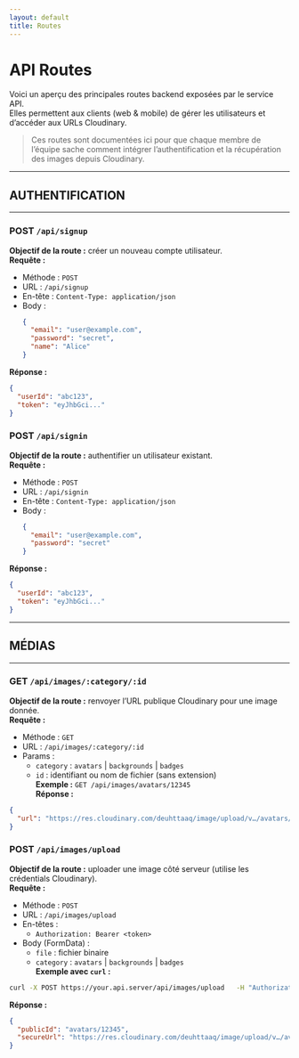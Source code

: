 ```yaml
---
layout: default
title: Routes
---
```


# API Routes

Voici un aperçu des principales routes backend exposées par le service API.  
Elles permettent aux clients (web & mobile) de gérer les utilisateurs et d’accéder aux URLs Cloudinary.

> Ces routes sont documentées ici pour que chaque membre de l’équipe sache comment intégrer l’authentification et la récupération des images depuis Cloudinary.


---
## AUTHENTIFICATION
---

### POST `/api/signup`
**Objectif de la route :** créer un nouveau compte utilisateur.  
**Requête :**  
- Méthode : `POST`  
- URL : `/api/signup`  
- En-tête : `Content-Type: application/json`  
- Body :
  ```json
  {
    "email": "user@example.com",
    "password": "secret",
    "name": "Alice"
  }
  ```  
**Réponse :**
```json
{
  "userId": "abc123",
  "token": "eyJhbGci..."
}
```


### POST `/api/signin`
**Objectif de la route :** authentifier un utilisateur existant.  
**Requête :**  
- Méthode : `POST`  
- URL : `/api/signin`  
- En-tête : `Content-Type: application/json`  
- Body :
  ```json
  {
    "email": "user@example.com",
    "password": "secret"
  }
  ```  
**Réponse :**
```json
{
  "userId": "abc123",
  "token": "eyJhbGci..."
}
```

---
## MÉDIAS
---

### GET `/api/images/:category/:id`
**Objectif de la route :** renvoyer l’URL publique Cloudinary pour une image donnée.  
**Requête :**  
- Méthode : `GET`  
- URL : `/api/images/:category/:id`  
- Params :
  - `category` : `avatars` | `backgrounds` | `badges`  
  - `id` : identifiant ou nom de fichier (sans extension)  
**Exemple :** `GET /api/images/avatars/12345`  
**Réponse :**
```json
{
  "url": "https://res.cloudinary.com/deuhttaaq/image/upload/v…/avatars/12345.jpg"
}
```

### POST `/api/images/upload`
**Objectif de la route :** uploader une image côté serveur (utilise les crédentials Cloudinary).  
**Requête :**  
- Méthode : `POST`  
- URL : `/api/images/upload`  
- En-têtes :
  - `Authorization: Bearer <token>`  
- Body (FormData) :
  - `file` : fichier binaire  
  - `category` : `avatars` | `backgrounds` | `badges`  
**Exemple avec `curl` :**
```bash
curl -X POST https://your.api.server/api/images/upload   -H "Authorization: Bearer eyJhbGci…"   -F file=@avatar.png   -F category=avatars
```
**Réponse :**
```json
{
  "publicId": "avatars/12345",
  "secureUrl": "https://res.cloudinary.com/deuhttaaq/image/upload/v…/avatars/12345.png"
}
```


